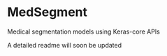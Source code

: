 # MedSegment
Medical segmentation models using Keras-core APIs

A detailed readme will soon be updated
